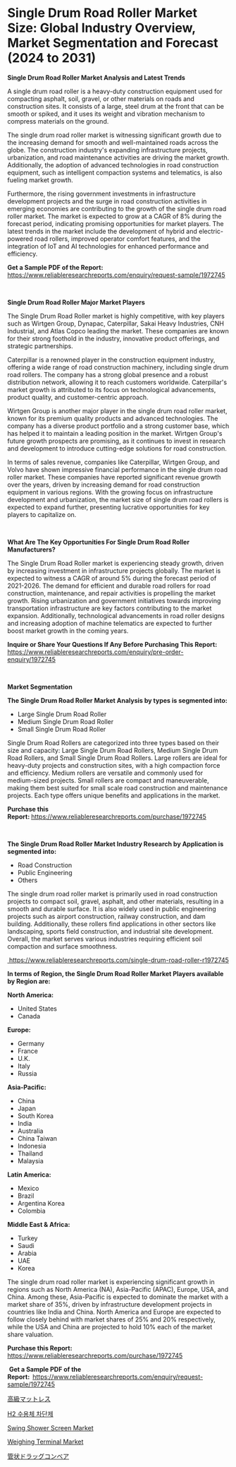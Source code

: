 <p><h1>Single Drum Road Roller Market Size: Global Industry Overview, Market Segmentation and Forecast (2024 to 2031)</h1></p><p><strong>Single Drum Road Roller Market Analysis and Latest Trends</strong></p>
<p><p>A single drum road roller is a heavy-duty construction equipment used for compacting asphalt, soil, gravel, or other materials on roads and construction sites. It consists of a large, steel drum at the front that can be smooth or spiked, and it uses its weight and vibration mechanism to compress materials on the ground.</p><p>The single drum road roller market is witnessing significant growth due to the increasing demand for smooth and well-maintained roads across the globe. The construction industry's expanding infrastructure projects, urbanization, and road maintenance activities are driving the market growth. Additionally, the adoption of advanced technologies in road construction equipment, such as intelligent compaction systems and telematics, is also fueling market growth.</p><p>Furthermore, the rising government investments in infrastructure development projects and the surge in road construction activities in emerging economies are contributing to the growth of the single drum road roller market. The market is expected to grow at a CAGR of 8% during the forecast period, indicating promising opportunities for market players. The latest trends in the market include the development of hybrid and electric-powered road rollers, improved operator comfort features, and the integration of IoT and AI technologies for enhanced performance and efficiency.</p></p>
<p><strong>Get a Sample PDF of the Report:&nbsp;</strong> <a href="https://www.reliableresearchreports.com/enquiry/request-sample/1972745">https://www.reliableresearchreports.com/enquiry/request-sample/1972745</a></p>
<p>&nbsp;</p>
<p><strong>Single Drum Road Roller Major Market Players</strong></p>
<p><p>The Single Drum Road Roller market is highly competitive, with key players such as Wirtgen Group, Dynapac, Caterpillar, Sakai Heavy Industries, CNH Industrial, and Atlas Copco leading the market. These companies are known for their strong foothold in the industry, innovative product offerings, and strategic partnerships.</p><p>Caterpillar is a renowned player in the construction equipment industry, offering a wide range of road construction machinery, including single drum road rollers. The company has a strong global presence and a robust distribution network, allowing it to reach customers worldwide. Caterpillar's market growth is attributed to its focus on technological advancements, product quality, and customer-centric approach.</p><p>Wirtgen Group is another major player in the single drum road roller market, known for its premium quality products and advanced technologies. The company has a diverse product portfolio and a strong customer base, which has helped it to maintain a leading position in the market. Wirtgen Group's future growth prospects are promising, as it continues to invest in research and development to introduce cutting-edge solutions for road construction.</p><p>In terms of sales revenue, companies like Caterpillar, Wirtgen Group, and Volvo have shown impressive financial performance in the single drum road roller market. These companies have reported significant revenue growth over the years, driven by increasing demand for road construction equipment in various regions. With the growing focus on infrastructure development and urbanization, the market size of single drum road rollers is expected to expand further, presenting lucrative opportunities for key players to capitalize on.</p></p>
<p>&nbsp;</p>
<p><strong>What Are The Key Opportunities For Single Drum Road Roller Manufacturers?</strong></p>
<p><p>The Single Drum Road Roller market is experiencing steady growth, driven by increasing investment in infrastructure projects globally. The market is expected to witness a CAGR of around 5% during the forecast period of 2021-2026. The demand for efficient and durable road rollers for road construction, maintenance, and repair activities is propelling the market growth. Rising urbanization and government initiatives towards improving transportation infrastructure are key factors contributing to the market expansion. Additionally, technological advancements in road roller designs and increasing adoption of machine telematics are expected to further boost market growth in the coming years.</p></p>
<p><strong>Inquire or Share Your Questions If Any Before Purchasing This Report:</strong> <a href="https://www.reliableresearchreports.com/enquiry/pre-order-enquiry/1972745">https://www.reliableresearchreports.com/enquiry/pre-order-enquiry/1972745</a></p>
<p>&nbsp;</p>
<p><strong>Market Segmentation</strong></p>
<p><strong>The Single Drum Road Roller Market Analysis by types is segmented into:</strong></p>
<p><ul><li>Large Single Drum Road Roller</li><li>Medium Single Drum Road Roller</li><li>Small Single Drum Road Roller</li></ul></p>
<p><p>Single Drum Road Rollers are categorized into three types based on their size and capacity: Large Single Drum Road Rollers, Medium Single Drum Road Rollers, and Small Single Drum Road Rollers. Large rollers are ideal for heavy-duty projects and construction sites, with a high compaction force and efficiency. Medium rollers are versatile and commonly used for medium-sized projects. Small rollers are compact and maneuverable, making them best suited for small scale road construction and maintenance projects. Each type offers unique benefits and applications in the market.</p></p>
<p><strong>Purchase this Report:&nbsp;</strong><a href="https://www.reliableresearchreports.com/purchase/1972745">https://www.reliableresearchreports.com/purchase/1972745</a></p>
<p>&nbsp;</p>
<p><strong>The Single Drum Road Roller Market Industry Research by Application is segmented into:</strong></p>
<p><ul><li>Road Construction</li><li>Public Engineering</li><li>Others</li></ul></p>
<p><p>The single drum road roller market is primarily used in road construction projects to compact soil, gravel, asphalt, and other materials, resulting in a smooth and durable surface. It is also widely used in public engineering projects such as airport construction, railway construction, and dam building. Additionally, these rollers find applications in other sectors like landscaping, sports field construction, and industrial site development. Overall, the market serves various industries requiring efficient soil compaction and surface smoothness.</p></p>
<p><a href="https://www.reliableresearchreports.com/single-drum-road-roller-r1972745">&nbsp;https://www.reliableresearchreports.com/single-drum-road-roller-r1972745</a></p>
<p><strong>In terms of Region, the Single Drum Road Roller Market Players available by Region are:</strong></p>
<p>
    <p> <strong> North America: </strong>
        <ul>
            <li>United States</li>
            <li>Canada</li>
        </ul>
        </p> 
    <p> <strong> Europe: </strong>
        <ul>
            <li>Germany</li>
            <li>France</li>
            <li>U.K.</li>
            <li>Italy</li>
            <li>Russia</li>
        </ul>
        </p> 
    <p> <strong> Asia-Pacific: </strong>
        <ul>
            <li>China</li>
            <li>Japan</li>
            <li>South Korea</li>
            <li>India</li>
            <li>Australia</li>
            <li>China Taiwan</li>
            <li>Indonesia</li>
            <li>Thailand</li>
            <li>Malaysia</li>
        </ul>
        </p> 
    <p> <strong> Latin America: </strong>
        <ul>
            <li>Mexico</li>
            <li>Brazil</li>
            <li>Argentina Korea</li>
            <li>Colombia</li>
        </ul>
        </p> 
    <p> <strong> Middle East & Africa: </strong>
        <ul>
            <li>Turkey</li>
            <li>Saudi</li>
            <li>Arabia</li>
            <li>UAE</li>
            <li>Korea</li>
        </ul>
    </p>
    </p>
<p><p>The single drum road roller market is experiencing significant growth in regions such as North America (NA), Asia-Pacific (APAC), Europe, USA, and China. Among these, Asia-Pacific is expected to dominate the market with a market share of 35%, driven by infrastructure development projects in countries like India and China. North America and Europe are expected to follow closely behind with market shares of 25% and 20% respectively, while the USA and China are projected to hold 10% each of the market share valuation.</p></p>
<p><strong>Purchase this Report: </strong><a href="https://www.reliableresearchreports.com/purchase/1972745">https://www.reliableresearchreports.com/purchase/1972745</a></p>
<p>&nbsp;<strong>Get a Sample PDF of the Report:&nbsp;&nbsp;</strong><a href="https://www.reliableresearchreports.com/enquiry/request-sample/1972745">https://www.reliableresearchreports.com/enquiry/request-sample/1972745</a></p>
<p><strong></strong></p>
<p><p><a href="https://github.com/vtbvgl20191192/Market-Research-Report-List-1/blob/main/172154533804.md">高級マットレス</a></p><p><a href="https://github.com/TrevorKruvalis5678/Market-Research-Report-List-1/blob/main/817729031087.md">H2 수용체 차단제</a></p><p><a href="https://issuu.com/reportprime-2/docs/swing-shower-screen-market-size-2030.pptx">Swing Shower Screen Market</a></p><p><a href="https://github.com/derrinmiltonellis35gcl/Market-Research-Report-List-2/blob/main/weighing-terminal-market.md">Weighing Terminal Market</a></p><p><a href="https://github.com/avwofrml53535/Market-Research-Report-List-1/blob/main/285083233803.md">管状ドラッグコンベア</a></p></p>